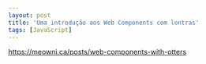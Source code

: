 ```yaml
---
layout: post
title: 'Uma introdução aos Web Components com lontras'
tags: [JavaScript]
---
```


<https://meowni.ca/posts/web-components-with-otters>
